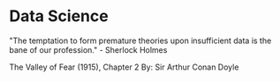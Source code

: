# Data Science
"The temptation to form premature theories upon insufficient data is the bane of our profession." - Sherlock Holmes

The Valley of Fear (1915), Chapter 2
By: Sir Arthur Conan Doyle
